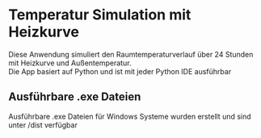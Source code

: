 # Temperatur Simulation mit Heizkurve

Diese Anwendung simuliert den Raumtemperaturverlauf über 24 Stunden mit Heizkurve und Außentemperatur.  
Die App basiert auf Python und ist mit jeder Python IDE ausführbar

## Ausführbare .exe Dateien

Ausführbare .exe Dateien für Windows Systeme wurden erstellt und sind unter /dist verfügbar